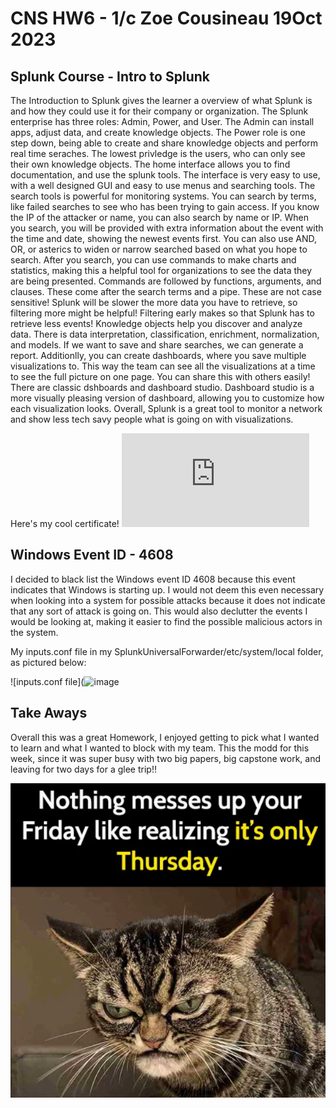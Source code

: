 # CNS HW6 - 1/c Zoe Cousineau 19Oct 2023

## Splunk Course - Intro to Splunk

  The Introduction to Splunk gives the learner a overview of what Splunk is and how they could use it for their company or organization. The Splunk enterprise has three roles: Admin, Power, and User. The Admin can install apps, adjust data, and create knowledge objects. The Power role is one step down, being able to create and share knowledge objects and perform real time seraches. The lowest privledge is the users, who can only see their own knowledge objects. The home interface allows you to find documentation, and use the splunk tools. The interface is very easy to use, with a well designed GUI and easy to use menus and searching tools. The search tools is powerful for monitoring systems. You can search by terms, like failed searches to see who has been trying to gain access. If you know the IP of the attacker or name, you can also search by name or IP. When you search, you will be provided with extra information about the event with the time and date, showing the newest events first.  You can also use AND, OR, or asterics to widen or narrow searched based on what you hope to search. After you search, you can use commands to make charts and statistics, making this a helpful tool for organizations to see the data they are being presented. Commands are followed by functions, arguments, and clauses. These come after the search terms and a pipe. These are not case sensitive! Splunk will be slower the more data you have to retrieve, so filtering more might be helpful! Filtering early makes so that Splunk has to retrieve less events! Knowledge objects help you discover and analyze data. There is data interpretation, classification, enrichment, normalization, and models. If we want to save and share searches, we can generate a report. Additionlly, you can create dashboards, where you save multiple visualizations to. This way the team can see all the visualizations at a time to see the full picture on one page. You can share this with others easily! There are classic dshboards and dashboard studio. Dashboard studio is a more visually pleasing version of dashboard, allowing you to customize how each visualization looks. Overall, Splunk is a great tool to monitor a network and show less tech savy people what is going on with visualizations. 

Here's my cool certificate!
  ![Certificate](https://github.com/zcous/CNS_Cousineau_23/blob/main/HW6/CousineauCertificate.pdf)

## Windows Event ID - 4608
  I decided to black list the Windows event ID 4608 because this event indicates that Windows is starting up. I would not deem this even necessary when looking into a system for possible attacks because it does not indicate that any sort of attack is going on. This would also declutter the events I would be looking at, making it easier to find the possible malicious actors in the system. 

  My inputs.conf file in my SplunkUniversalForwarder/etc/system/local folder, as pictured below:

![inputs.conf file](![image](https://github.com/zcous/CNS_Cousineau_23/assets/90362066/0d3e2f4e-d42a-4763-955e-cb57381144cd)

## Take Aways
  Overall this was a great Homework, I enjoyed getting to pick what I wanted to learn and what I wanted to block with my team. This the modd for this week, since it was super busy with two big papers, big capstone work, and leaving for two days for a glee trip!!

![today be like](https://github.com/zcous/CNS_Cousineau_23/blob/main/HW6/meme.png)

  


